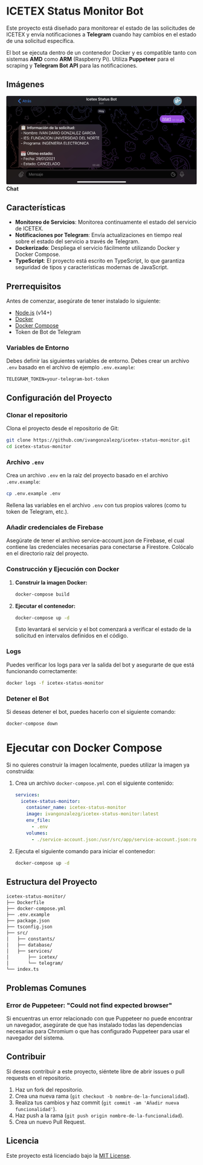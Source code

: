 # ICETEX Status Monitor Bot

Este proyecto está diseñado para monitorear el estado de las solicitudes de ICETEX y envía notificaciones a **Telegram** cuando hay cambios en el estado de una solicitud específica.

El bot se ejecuta dentro de un contenedor Docker y es compatible tanto con sistemas **AMD** como **ARM** (Raspberry Pi). Utiliza **Puppeteer** para el scraping y **Telegram Bot API** para las notificaciones.

## Imágenes

![Dashboard](.github/screenshots/mobile.jpeg)
**Chat**

## Características

- **Monitoreo de Servicios**: Monitorea continuamente el estado del servicio de ICETEX.
- **Notificaciones por Telegram**: Envía actualizaciones en tiempo real sobre el estado del servicio a través de Telegram.
- **Dockerizado**: Despliega el servicio fácilmente utilizando Docker y Docker Compose.
- **TypeScript**: El proyecto está escrito en TypeScript, lo que garantiza seguridad de tipos y características modernas de JavaScript.

## Prerrequisitos

Antes de comenzar, asegúrate de tener instalado lo siguiente:

- [Node.js](https://nodejs.org/) (v14+)
- [Docker](https://www.docker.com/)
- [Docker Compose](https://docs.docker.com/compose/)
- Token de Bot de Telegram

### Variables de Entorno

Debes definir las siguientes variables de entorno. Debes crear un archivo `.env` basado en el archivo de ejemplo `.env.example`:

```
TELEGRAM_TOKEN=your-telegram-bot-token
```

## Configuración del Proyecto

### Clonar el repositorio

Clona el proyecto desde el repositorio de Git:

```bash
git clone https://github.com/ivangonzalezg/icetex-status-monitor.git
cd icetex-status-monitor
```

### Archivo `.env`

Crea un archivo `.env` en la raíz del proyecto basado en el archivo `.env.example`:

```bash
cp .env.example .env
```

Rellena las variables en el archivo `.env` con tus propios valores (como tu token de Telegram, etc.).

### Añadir credenciales de Firebase

Asegúrate de tener el archivo service-account.json de Firebase, el cual contiene las credenciales necesarias para conectarse a Firestore. Colócalo en el directorio raíz del proyecto.

### Construcción y Ejecución con Docker

1. **Construir la imagen Docker:**

   ```bash
   docker-compose build
   ```

2. **Ejecutar el contenedor:**

   ```bash
   docker-compose up -d
   ```

   Esto levantará el servicio y el bot comenzará a verificar el estado de la solicitud en intervalos definidos en el código.

### Logs

Puedes verificar los logs para ver la salida del bot y asegurarte de que está funcionando correctamente:

```bash
docker logs -f icetex-status-monitor
```

### Detener el Bot

Si deseas detener el bot, puedes hacerlo con el siguiente comando:

```bash
docker-compose down
```

# Ejecutar con Docker Compose

Si no quieres construir la imagen localmente, puedes utilizar la imagen ya construida:

1. Crea un archivo `docker-compose.yml` con el siguiente contenido:

   ```yaml
   services:
     icetex-status-monitor:
       container_name: icetex-status-monitor
       image: ivangonzalezg/icetex-status-monitor:latest
       env_file:
         - .env
       volumes:
         - ./service-account.json:/usr/src/app/service-account.json:ro
   ```

2. Ejecuta el siguiente comando para iniciar el contenedor:

   ```bash
   docker-compose up -d
   ```

## Estructura del Proyecto

```
icetex-status-monitor/
├── Dockerfile
├── docker-compose.yml
├── .env.example
├── package.json
├── tsconfig.json
├── src/
│   ├── constants/
│   ├── database/
│   ├── services/
│       ├── icetex/
│       └── telegram/
└── index.ts
```

## Problemas Comunes

### Error de Puppeteer: "Could not find expected browser"

Si encuentras un error relacionado con que Puppeteer no puede encontrar un navegador, asegúrate de que has instalado todas las dependencias necesarias para Chromium o que has configurado Puppeteer para usar el navegador del sistema.

## Contribuir

Si deseas contribuir a este proyecto, siéntete libre de abrir issues o pull requests en el repositorio.

1. Haz un fork del repositorio.
2. Crea una nueva rama (`git checkout -b nombre-de-la-funcionalidad`).
3. Realiza tus cambios y haz commit (`git commit -am 'Añadir nueva funcionalidad'`).
4. Haz push a la rama (`git push origin nombre-de-la-funcionalidad`).
5. Crea un nuevo Pull Request.

## Licencia

Este proyecto está licenciado bajo la [MIT License](https://opensource.org/licenses/MIT).
